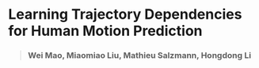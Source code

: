 # Learning Trajectory Dependencies for Human Motion Prediction
> ### Wei Mao, Miaomiao Liu, Mathieu Salzmann, Hongdong Li